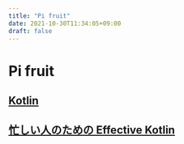 ```yaml
---
title: "Pi fruit"
date: 2021-10-30T11:34:05+09:00
draft: false
---
```


# Pi fruit

## [Kotlin](/kotlin)

## [忙しい人のための Effective Kotlin](/effective_kotlin)
